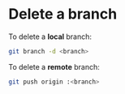 # Delete a branch

To delete a **local** branch:

```sh
git branch -d <branch>
```

To delete a **remote** branch:

```sh
git push origin :<branch>
```
